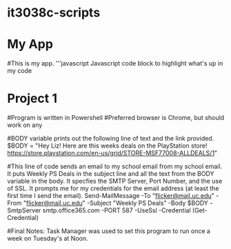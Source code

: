 # it3038c-scripts
My App
======

#This is my app.
'''javascript
Javascript code block to highlight what's up in my code

Project 1
=========

#Program is written in Powershell
#Preferred browser is Chrome, but should work on any

#BODY variable prints out the following line of text and the link provided.
$BODY = "Hey Liz! Here are this weeks deals on the PlayStation store! https://store.playstation.com/en-us/grid/STORE-MSF77008-ALLDEALS/1"

#This line of code sends an email to my school email from my school email. It puts Weekly PS Deals in the subject line and all the text from the BODY variable in the body. It specfies the SMTP Server, Port Number, and the use of SSL. It prompts me for my credentials for the email address (at least the first time I send the email).
Send-MailMessage -To "flicker@mail.uc.edu" -From "flicker@mail.uc.edu" -Subject "Weekly PS Deals" -Body $BODY -SmtpServer smtp.office365.com -PORT 587 -UseSsl -Credential (Get-Credential)

#Final Notes: Task Manager was used to set this program to run once a week on Tuesday's at Noon.
